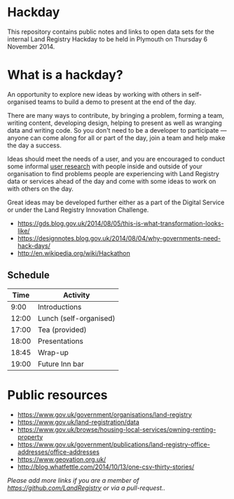 # Hackday

This repository contains public notes and links to open data sets for the internal Land Registry Hackday to be held in Plymouth on Thursday 6 November 2014.

# What is a hackday?

An opportunity to explore new ideas by working with others in self-organised teams to build a demo to present at the end of the day.

There are many ways to contribute, by bringing a problem, forming a team, writing content, developing design, helping to present as well as wranging data and writing code. So you don't need to be a developer to participate — anyone can come along for all or part of the day, join a team and help make the day a success.

Ideas should meet the needs of a user, and you are encouraged to conduct some informal [user research](https://www.gov.uk/service-manual/user-centred-design/user-research) with people inside and outside of your organisation to find problems people are experiencing with Land Registry data or services ahead of the day and come with some ideas to work on with others on the day.

Great ideas may be developed further either as a part of the Digital Service or under the Land Registry Innovation Challenge.

* https://gds.blog.gov.uk/2014/08/05/this-is-what-transformation-looks-like/
* https://designnotes.blog.gov.uk/2014/08/04/why-governments-need-hack-days/ 
* http://en.wikipedia.org/wiki/Hackathon

## Schedule

Time | Activity
-----|---------
9:00 | Introductions
12:00 | Lunch (self-organised)
17:00 | Tea (provided)
18:00 | Presentations
18:45 | Wrap-up
19:00 | Future Inn bar

# Public resources

* https://www.gov.uk/government/organisations/land-registry
* https://www.gov.uk/land-registration/data
* https://www.gov.uk/browse/housing-local-services/owning-renting-property
* https://www.gov.uk/government/publications/land-registry-office-addresses/office-addresses
* https://www.geovation.org.uk/
* http://blog.whatfettle.com/2014/10/13/one-csv-thirty-stories/

*Please add more links if you are a member of https://github.com/LandRegistry or via a pull-request..*
